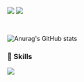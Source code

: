 <a href="https://jnhro1.github.io/" target="_blank"><img src="https://img.shields.io/badge/Blog-FF9933?style=flat-square&logo=Bloglovin&logoColor=white"/></a>
<a href="mailto:jnhro1@gmail.com" target="_blank"><img src="https://img.shields.io/badge/Bloglovin-EA4335?style=flat-square&logo=Gmail&logoColor=white"/></a>

<br>

![Anurag's GitHub stats](https://github-readme-stats.vercel.app/api?username=jnhro1&theme=onedark&show_icons=true)

### 👊 Skills

<a href="https://jnhro1.github.io/" target="_blank"><img src="https://img.shields.io/badge/Bloglovin-FF9933?style=flat-square&logo=BLOG&logoColor=white"/></a>

<!--
**jnhro1/jnhro1** is a ✨ _special_ ✨ repository because its `README.md` (this file) appears on your GitHub profile.

Here are some ideas to get you started:

- 🔭 I’m currently working on ...
- 🌱 I’m currently learning ...
- 👯 I’m looking to collaborate on ...
- 🤔 I’m looking for help with ...
- 💬 Ask me about ...
- 📫 How to reach me: ...
- 😄 Pronouns: ...
- ⚡ Fun fact: ...
-->
